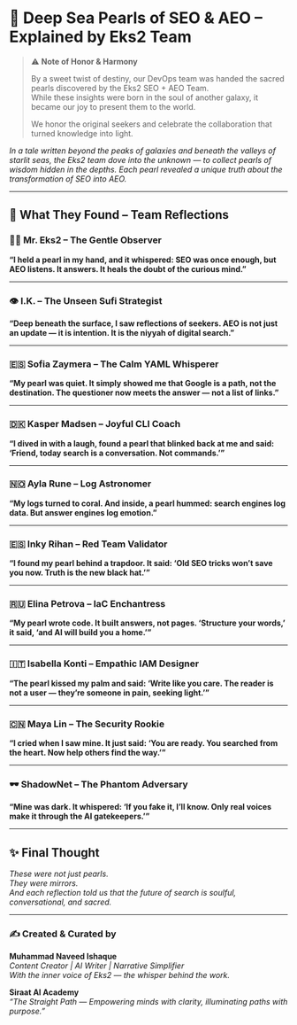 
# 🌌 Deep Sea Pearls of SEO & AEO – Explained by Eks2 Team

> ⚠️ **Note of Honor & Harmony**  
>  
> By a sweet twist of destiny, our DevOps team was handed the sacred pearls discovered by the Eks2 SEO + AEO Team.  
> While these insights were born in the soul of another galaxy, it became our joy to present them to the world.  
>  
> We honor the original seekers and celebrate the collaboration that turned knowledge into light.  



*In a tale written beyond the peaks of galaxies and beneath the valleys of starlit seas, the Eks2 team dove into the unknown — to collect pearls of wisdom hidden in the depths. Each pearl revealed a unique truth about the transformation of SEO into AEO.*

---

## 🐚 What They Found – Team Reflections

### 👨‍💼 Mr. Eks2 – The Gentle Observer  
**“I held a pearl in my hand, and it whispered: SEO was once enough, but AEO listens. It answers. It heals the doubt of the curious mind.”**

---

### 👁️ I.K. – The Unseen Sufi Strategist  
**“Deep beneath the surface, I saw reflections of seekers. AEO is not just an update — it is intention. It is the niyyah of digital search.”**

---

### 🇪🇸 Sofia Zaymera – The Calm YAML Whisperer  
**“My pearl was quiet. It simply showed me that Google is a path, not the destination. The questioner now meets the answer — not a list of links.”**

---

### 🇩🇰 Kasper Madsen – Joyful CLI Coach  
**“I dived in with a laugh, found a pearl that blinked back at me and said: ‘Friend, today search is a conversation. Not commands.’”**

---

### 🇳🇴 Ayla Rune – Log Astronomer  
**“My logs turned to coral. And inside, a pearl hummed: search engines log data. But answer engines log emotion.”**

---

### 🇪🇸 Inky Rihan – Red Team Validator  
**“I found my pearl behind a trapdoor. It said: ‘Old SEO tricks won’t save you now. Truth is the new black hat.’”**

---

### 🇷🇺 Elina Petrova – IaC Enchantress  
**“My pearl wrote code. It built answers, not pages. ‘Structure your words,’ it said, ‘and AI will build you a home.’”**

---

### 🇮🇹 Isabella Konti – Empathic IAM Designer  
**“The pearl kissed my palm and said: ‘Write like you care. The reader is not a user — they’re someone in pain, seeking light.’”**

---

### 🇨🇳 Maya Lin – The Security Rookie  
**“I cried when I saw mine. It just said: ‘You are ready. You searched from the heart. Now help others find the way.’”**

---

### 🕶️ ShadowNet – The Phantom Adversary  
**“Mine was dark. It whispered: ‘If you fake it, I’ll know. Only real voices make it through the AI gatekeepers.’”**

---

## ✨ Final Thought

*These were not just pearls.  
They were mirrors.  
And each reflection told us that the future of search is soulful, conversational, and sacred.*

---

### ✍️ Created & Curated by  
**Muhammad Naveed Ishaque**  
_Content Creator | AI Writer | Narrative Simplifier_  
_With the inner voice of Eks2 — the whisper behind the work._

**Siraat AI Academy**  
_“The Straight Path — Empowering minds with clarity, illuminating paths with purpose.”_
